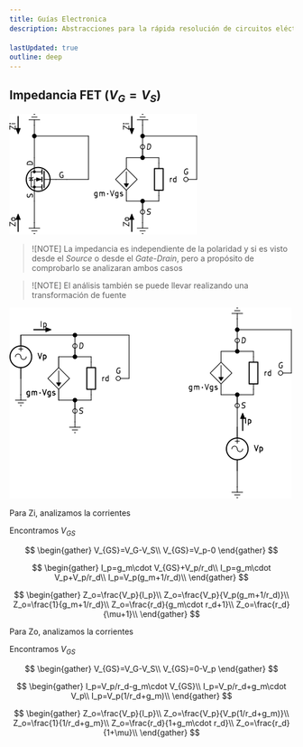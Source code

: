 ```yaml
---
title: Guías Electronica
description: Abstracciones para la rápida resolución de circuitos eléctricos

lastUpdated: true
outline: deep
---
```


## Impedancia FET ($V_G=V_S$)

![Impedancia](img/impedancia-vg_vs.svg)

> ![NOTE]
> La impedancia es independiente de la polaridad y si es visto desde el *Source* o desde el *Gate-Drain*, pero a propósito de comprobarlo se analizaran ambos casos

> ![NOTE]
> El análisis también se puede llevar realizando una transformación de fuente

![Impedancia](img/impedancia-vg_vsAC.svg)

Para Zi, analizamos la corrientes

Encontramos $V_{GS}$

$$
\begin{gather}
V_{GS}=V_G-V_S\\
V_{GS}=V_p-0
\end{gather}
$$

$$
\begin{gather}
I_p=g_m\cdot V_{GS}+V_p/r_d\\
I_p=g_m\cdot V_p+V_p/r_d\\
I_p=V_p(g_m+1/r_d)\\
\end{gather}
$$

$$
\begin{gather}
Z_o=\frac{V_p}{I_p}\\
Z_o=\frac{V_p}{V_p(g_m+1/r_d)}\\
Z_o=\frac{1}{g_m+1/r_d}\\
Z_o=\frac{r_d}{g_m\cdot r_d+1}\\
Z_o=\frac{r_d}{\mu+1}\\
\end{gather}
$$

Para Zo, analizamos la corrientes

Encontramos $V_{GS}$

$$
\begin{gather}
V_{GS}=V_G-V_S\\
V_{GS}=0-V_p
\end{gather}
$$

$$
\begin{gather}
I_p=V_p/r_d-g_m\cdot V_{GS}\\
I_p=V_p/r_d+g_m\cdot V_p\\
I_p=V_p(1/r_d+g_m)\\
\end{gather}
$$

$$
\begin{gather}
Z_o=\frac{V_p}{I_p}\\
Z_o=\frac{V_p}{V_p(1/r_d+g_m)}\\
Z_o=\frac{1}{1/r_d+g_m}\\
Z_o=\frac{r_d}{1+g_m\cdot r_d}\\
Z_o=\frac{r_d}{1+\mu}\\
\end{gather}
$$